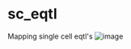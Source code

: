 # sc_eqtl
Mapping single cell eqtl's
![image](https://github.com/andersonlab/sc_eqtl/assets/127568449/7830e189-2010-4fb2-9600-53dc95707ba8)

